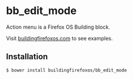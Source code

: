 # bb_edit_mode

Action menu is a Firefox OS Building block.

Visit [buildingfirefoxos.com](http://buildingfirefoxos.com/building-blocks/edit-mode.html) to see examples.

## Installation

```bash
$ bower install buildingfirefoxos/bb_edit_mode
```
